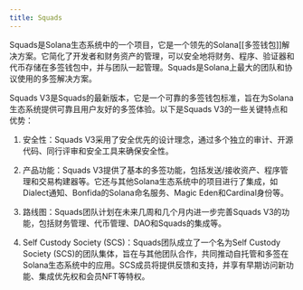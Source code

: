 ```yaml
---
title: Squads
---
```


Squads是Solana生态系统中的一个项目，它是一个领先的Solana[[多签钱包]]解决方案。它简化了开发者和财务资产的管理，可以安全地将财务、程序、验证器和代币存储在多签钱包中，并与团队一起管理。Squads是Solana上最大的团队和协议使用的多签解决方案。

Squads V3是Squads的最新版本，它是一个可靠的多签钱包标准，旨在为Solana生态系统提供可靠且用户友好的多签体验。以下是Squads V3的一些关键特点和优势：

1. 安全性：Squads V3采用了安全优先的设计理念，通过多个独立的审计、开源代码、同行评审和安全工具来确保安全性。

2. 产品功能：Squads V3提供了基本的多签功能，包括发送/接收资产、程序管理和交易构建器等。它还与其他Solana生态系统中的项目进行了集成，如Dialect通知、Bonfida的Solana命名服务、Magic Eden和Cardinal身份等。

3. 路线图：Squads团队计划在未来几周和几个月内进一步完善Squads V3的功能，包括财务管理、代币管理、DAO和Squads的集成等。

4. Self Custody Society (SCS)：Squads团队成立了一个名为Self Custody Society (SCS)的团队集体，旨在与其他团队合作，共同推动自托管和多签在Solana生态系统中的应用。SCS成员将提供反馈和支持，并享有早期访问新功能、集成优先权和会员NFT等特权。

